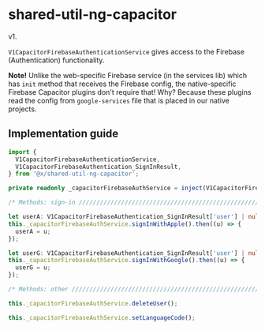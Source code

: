 # shared-util-ng-capacitor

v1.

`V1CapacitorFirebaseAuthenticationService` gives access to the Firebase (Authentication) functionality.

**Note!** Unlike the web-specific Firebase service (in the services lib) which has `init` method that receives the Firebase config, the native-specific Firebase Capacitor plugins don't require that! Why? Because these plugins read the config from `google-services` file that is placed in our native projects.

## Implementation guide

```ts
import {
  V1CapacitorFirebaseAuthenticationService,
  V1CapacitorFirebaseAuthentication_SignInResult,
} from '@x/shared-util-ng-capacitor';

private readonly _capacitorFirebaseAuthService = inject(V1CapacitorFirebaseAuthenticationService);

/* Methods: sign-in ///////////////////////////////////////////////////////// */

let userA: V1CapacitorFirebaseAuthentication_SignInResult['user'] | null = null;
this._capacitorFirebaseAuthService.signInWithApple().then((u) => {
  userA = u;
});

let userG: V1CapacitorFirebaseAuthentication_SignInResult['user'] | null = null;
this._capacitorFirebaseAuthService.signInWithGoogle().then((u) => {
  userG = u;
});

/* Methods: other /////////////////////////////////////////////////////////// */

this._capacitorFirebaseAuthService.deleteUser();

this._capacitorFirebaseAuthService.setLanguageCode();
```
